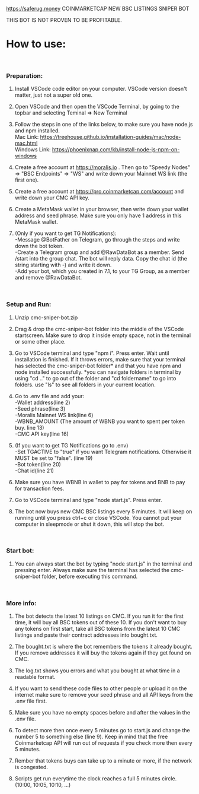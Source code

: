 https://saferug.money COINMARKETCAP NEW BSC LISTINGS SNIPER BOT

THIS BOT IS NOT PROVEN TO BE PROFITABLE. 

# How to use:

<br>

### Preparation:

1. Install VSCode code editor on your computer. VSCode version doesn't matter, just not a super old one.

2. Open VSCode and then open the VSCode Terminal, by going to the topbar and selecting Teminal => New Terminal

3. Follow the steps in one of the links below, to make sure you have node.js and npm installed.
   <br>Mac Link: https://treehouse.github.io/installation-guides/mac/node-mac.html
   <br>Windows Link: https://phoenixnap.com/kb/install-node-js-npm-on-windows

4. Create a free account at https://moralis.io . Then go to "Speedy Nodes" => "BSC Endpoints" => "WS" and write down your Mainnet WS link (the first one).

5. Create a free account at https://pro.coinmarketcap.com/account and write down your CMC API key.

6. Create a MetaMask wallet in your browser, then write down your wallet address and seed phrase. Make sure you only have 1 address in this MetaMask wallet.

7. (Only if you want to get TG Notifications):
   <br>-Message @BotFather on Telegram, go through the steps and write down the bot token.
   <br>-Create a Telegram group and add @RawDataBot as a member. Send /start into the group chat. The bot will reply data. Copy the chat id (the string starting with -) and write it down.
   <br>-Add your bot, which you created in 7.1, to your TG Group, as a member and remove @RawDataBot.

<br>

### Setup and Run:

1. Unzip cmc-sniper-bot.zip

2. Drag & drop the cmc-sniper-bot folder into the middle of the VSCode startscreen. Make sure to drop it inside empty space, not in the terminal or some other place.

3. Go to VSCode terminal and type "npm i". Press enter. Wait until installation is finished. If it throws errors, make sure that your terminal has selected the cmc-sniper-bot folder* and that you have npm and node installed successfully.
   *you can navigate folders in terminal by using "cd .." to go out of the folder and "cd foldername" to go into folders. use "ls" to see all folders in your current location.

4. Go to .env file and add your:
   <br>-Wallet address(line 2)
   <br>-Seed phrase(line 3)
   <br>-Moralis Mainnet WS link(line 6)
   <br>-WBNB_AMOUNT (The amount of WBNB you want to spent per token buy. line 13)
   <br>-CMC API key(line 16)

5. (If you want to get TG Notifications go to .env)
   <br>-Set TGACTIVE to "true" if you want Telegram notifications. Otherwise it MUST be set to "false". (line 19)
   <br>-Bot token(line 20)
   <br>-Chat id(line 21)

6. Make sure you have WBNB in wallet to pay for tokens and BNB to pay for transaction fees.

7. Go to VSCode terminal and type "node start.js". Press enter.

8. The bot now buys new CMC BSC listings every 5 minutes. It will keep on running until you press ctrl+c or close VSCode. You cannot put your computer in sleepmode or shut it down, this will stop the bot.

<br>

### Start bot:

1. You can always start the bot by typing "node start.js" in the terminal and pressing enter. Always make sure the terminal has selected the cmc-sniper-bot folder, before executing this command.

<br>

### More info:

1. The bot detects the latest 10 listings on CMC. If you run it for the first time, it will buy all BSC tokens out of these 10. If you don't want to buy any tokens on first start, take all BSC tokens from the latest 10 CMC listings and paste their contract addresses into bought.txt.

2. The bought.txt is where the bot remembers the tokens it already bought. If you remove addresses it will buy the tokens again if they get found on CMC.

3. The log.txt shows you errors and what you bought at what time in a readable format.

4. If you want to send these code files to other people or upload it on the internet make sure to remove your seed phrase and all API keys from the .env file first. 

5. Make sure you have no empty spaces before and after the values in the .env file.

6. To detect more then once every 5 minutes go to start.js and change the number 5 to something else (line 9). Keep in mind that the free Coinmarketcap API will run out of requests if you check more then every 5 minutes.

7. Rember that tokens buys can take up to a minute or more, if the network is congested.

8. Scripts get run everytime the clock reaches a full 5 minutes circle.(10:00, 10:05, 10:10, ...) 
